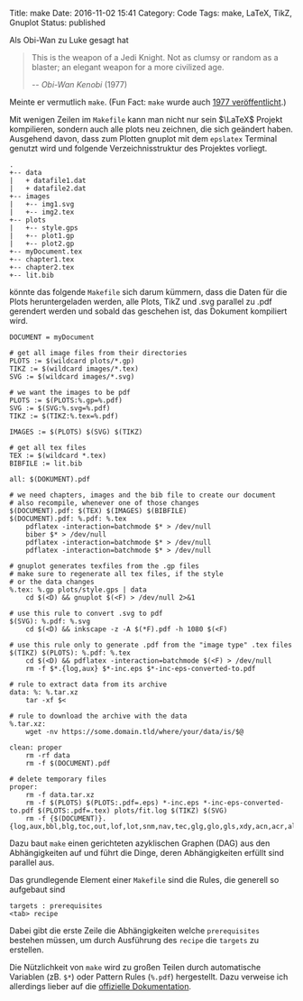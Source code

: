 Title: make
Date: 2016-11-02 15:41
Category: Code
Tags: make, LaTeX, TikZ, Gnuplot
Status: published

Als Obi-Wan zu Luke gesagt hat

> This is the weapon of a Jedi Knight.
> Not as clumsy or random as a blaster;
> an elegant weapon for a more civilized age.
>
> -- <cite>Obi-Wan Kenobi</cite> (1977)

Meinte er vermutlich `make`. (Fun Fact: `make` wurde auch [1977 veröffentlicht](https://en.wikipedia.org/wiki/Make_(software)).)

Mit wenigen Zeilen im `Makefile` kann man nicht nur sein $\LaTeX$ Projekt
kompilieren, sondern auch alle plots neu zeichnen, die sich geändert haben.
Ausgehend davon, dass zum Plotten gnuplot mit dem `epslatex` Terminal genutzt
wird und folgende Verzeichnisstruktur des Projektes vorliegt.

```
.
+-- data
|   + datafile1.dat
|   + datafile2.dat
+-- images
|   +-- img1.svg
|   +-- img2.tex
+-- plots
|   +-- style.gps
|   +-- plot1.gp
|   +-- plot2.gp
+-- myDocument.tex
+-- chapter1.tex
+-- chapter2.tex
+-- lit.bib
```

könnte das folgende `Makefile` sich darum kümmern, dass die Daten für die Plots
heruntergeladen werden, alle Plots, TikZ und .svg parallel zu .pdf gerendert
werden und sobald das geschehen ist, das Dokument kompiliert wird.

```make
DOCUMENT = myDocument

# get all image files from their directories
PLOTS := $(wildcard plots/*.gp)
TIKZ := $(wildcard images/*.tex)
SVG := $(wildcard images/*.svg)

# we want the images to be pdf
PLOTS := $(PLOTS:%.gp=%.pdf)
SVG := $(SVG:%.svg=%.pdf)
TIKZ := $(TIKZ:%.tex=%.pdf)

IMAGES := $(PLOTS) $(SVG) $(TIKZ)

# get all tex files
TEX := $(wildcard *.tex)
BIBFILE := lit.bib

all: $(DOKUMENT).pdf

# we need chapters, images and the bib file to create our document
# also recompile, whenever one of those changes
$(DOCUMENT).pdf: $(TEX) $(IMAGES) $(BIBFILE)
$(DOCUMENT).pdf: %.pdf: %.tex
	pdflatex -interaction=batchmode $* > /dev/null
	biber $* > /dev/null
	pdflatex -interaction=batchmode $* > /dev/null
	pdflatex -interaction=batchmode $* > /dev/null

# gnuplot generates texfiles from the .gp files
# make sure to regenerate all tex files, if the style
# or the data changes
%.tex: %.gp plots/style.gps | data
	cd $(<D) && gnuplot $(<F) > /dev/null 2>&1

# use this rule to convert .svg to pdf
$(SVG): %.pdf: %.svg
	cd $(<D) && inkscape -z -A $(*F).pdf -h 1080 $(<F)

# use this rule only to generate .pdf from the "image type" .tex files
$(TIKZ) $(PLOTS): %.pdf: %.tex
	cd $(<D) && pdflatex -interaction=batchmode $(<F) > /dev/null
	rm -f $*.{log,aux} $*-inc.eps $*-inc-eps-converted-to.pdf

# rule to extract data from its archive
data: %: %.tar.xz
	tar -xf $<

# rule to download the archive with the data
%.tar.xz:
	wget -nv https://some.domain.tld/where/your/data/is/$@

clean: proper
	rm -rf data
	rm -f $(DOCUMENT).pdf

# delete temporary files
proper:
	rm -f data.tar.xz
	rm -f $(PLOTS) $(PLOTS:.pdf=.eps) *-inc.eps *-inc-eps-converted-to.pdf $(PLOTS:.pdf=.tex) plots/fit.log $(TIKZ) $(SVG)
	rm -f {$(DOCUMENT)}.{log,aux,bbl,blg,toc,out,lof,lot,snm,nav,tec,glg,glo,gls,xdy,acn,acr,alg,bcf,run.xml}
```

Dazu baut `make` einen gerichteten azyklischen Graphen (DAG) aus den
Abhängigkeiten auf und führt die Dinge, deren Abhängigkeiten erfüllt sind
parallel aus.

Das grundlegende Element einer `Makefile` sind die Rules, die generell so
aufgebaut sind

```
targets : prerequisites
<tab> recipe
```

Dabei gibt die erste Zeile die Abhängigkeiten welche `prerequisites` bestehen
müssen, um durch Ausführung des `recipe` die `targets` zu erstellen.

Die Nützlichkeit von `make` wird zu großen Teilen durch automatische
Variablen (zB. `$*`) oder Pattern Rules (`%.pdf`) hergestellt.
Dazu verweise ich allerdings lieber auf die [offizielle Dokumentation](https://www.gnu.org/software/make/manual/).
